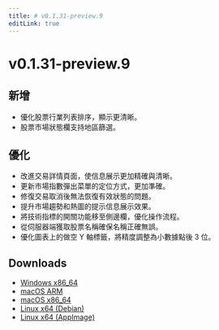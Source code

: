 ```yaml
---
title: # v0.1.31-preview.9
editLink: true
---
```


# v0.1.31-preview.9 <Badge type="warning" text="preview" />

## 新增

- 優化股票行業列表排序，顯示更清晰。
- 股票市場狀態欄支持地區篩選。

## 優化

- 改進交易詳情頁面，使信息展示更加精確與清晰。
- 更新市場指數彈出菜單的定位方式，更加準確。
- 修復交易取消後無法恢復有效狀態的問題。
- 提升市場趨勢和熱圖的提示信息展示效果。
- 將技術指標的開關功能移至側邊欄，優化操作流程。
- 從伺服器端獲取股票名稱確保名稱正確無誤。
- 優化圖表上的做空 Y 軸標籤，將精度調整為小數據點後 3 位。

## Downloads

- [Windows x86_64](https://assets.lbkrs.com/github/release/longbridge-desktop/preview/longbridge-0.1.31-preview.9-windows-x86_64.zip)
- [macOS ARM](https://assets.lbkrs.com/github/release/longbridge-desktop/preview/longbridge-v0.1.31-preview.9-macos-aarch64.dmg)
- [macOS x86_64](https://assets.lbkrs.com/github/release/longbridge-desktop/preview/longbridge-v0.1.31-preview.9-macos-x86_64.dmg)
- [Linux x64 (Debian)](https://assets.lbkrs.com/github/release/longbridge-desktop/preview/longbridge-v0.1.31-preview.9-linux-x86_64.deb)
- [Linux x64 (AppImage)](https://assets.lbkrs.com/github/release/longbridge-desktop/preview/longbridge-v0.1.31-preview.9-linux-x86_64.AppImage)

